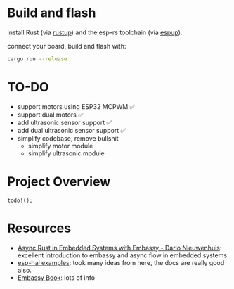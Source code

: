 # Build and flash
install Rust (via [rustup](https://www.rust-lang.org/tools/install)) and the esp-rs toolchain (via [espup](https://docs.esp-rs.org/book/installation/riscv-and-xtensa.html)).

connect your board, build and flash with:
```bash
cargo run --release
```
# TO-DO
- support motors using ESP32 MCPWM ✅
- support dual motors ✅
- add ultrasonic sensor support ✅
- add dual ultrasonic sensor support ✅
- simplify codebase, remove bullshit
    - simplify motor module
    - simplify ultrasonic module

# Project Overview
`todo!();`

# Resources
- [Async Rust in Embedded Systems with Embassy - Dario Nieuwenhuis](https://www.youtube.com/watch?v=H7NtzyP9q8E): excellent introduction to embassy and async flow in embedded systems
- [esp-hal examples](https://github.com/esp-rs/esp-hal/tree/main/examples/): took many ideas from here, the docs are really good also.
- [Embassy Book](https://embassy.dev/book/): lots of info